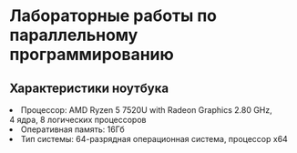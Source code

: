 # Лабораторные работы по параллельному программированию
## Характеристики ноутбука
<li>Процессор: AMD Ryzen 5 7520U with Radeon Graphics 2.80 GHz,<br>4 ядра, 8 логических процессоров</li>
<li>Оперативная память: 16Гб</li>
<li>Тип системы: 64-разрядная операционная система, процессор x64</li>


    
